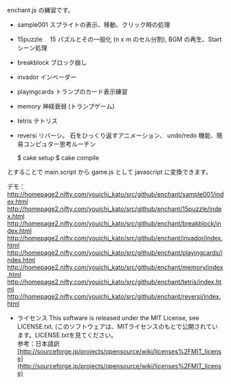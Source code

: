 
enchant.js の練習です。
>
- sample001  スプライトの表示、移動、クリック時の処理  
- 15puzzle　 15 パズルとその一般化 (n x m のセル分割), BGM の再生、Start シーン処理  
- breakblock ブロック崩し  
- invador    インベーダー  
- playingcards トランプのカード表示練習  
- memory     神経衰弱 (トランプゲーム)  
- tetris     テトリス  
- reversi    リバーシ。 石をひっくり返すアニメーション、 undo/redo 機能、簡易コンピュター思考ルーチン

    $ cake setup
    $ cake compile

とすることで main.script から game.js として javascript に変換できます。

デモ：  
http://homepage2.nifty.com/youichi_kato/src/github/enchant/sample001/index.html  
http://homepage2.nifty.com/youichi_kato/src/github/enchant/15puzzle/index.html  
http://homepage2.nifty.com/youichi_kato/src/github/enchant/breakblock/index.html  
http://homepage2.nifty.com/youichi_kato/src/github/enchant/invador/index.html  
http://homepage2.nifty.com/youichi_kato/src/github/enchant/playingcards/index.html  
http://homepage2.nifty.com/youichi_kato/src/github/enchant/memory/index.html  
http://homepage2.nifty.com/youichi_kato/src/github/enchant/tetris/index.html  
http://homepage2.nifty.com/youichi_kato/src/github/enchant/reversi/index.html  

- ライセンス
This software is released under the MIT License, see LICENSE.txt.
(このソフトウェアは、MITライセンスのもとで公開されています。LICENSE.txtを見てください。  
参考：日本語訳 [http://sourceforge.jp/projects/opensource/wiki/licenses%2FMIT_license](http://sourceforge.jp/projects/opensource/wiki/licenses%2FMIT_license)
